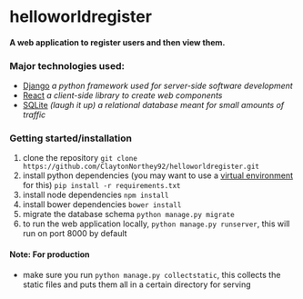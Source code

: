 # helloworldregister
#### A web application to register users and then view them.

### Major technologies used:
- [Django](https://www.djangoproject.com/)  _a python framework used for server-side software development_
- [React](https://facebook.github.io/react/) _a client-side library to create web components_
- [SQLite](https://www.sqlite.org/) _(laugh it up) a relational database meant for small amounts of traffic_


### Getting started/installation
1. clone the repository ```git clone https://github.com/ClaytonNorthey92/helloworldregister.git```
2. install python dependencies (you may want to use a [virtual environment](https://virtualenv.readthedocs.org/en/latest/) for this) ```pip install -r requirements.txt```
3. install node dependencies ```npm install```
4. install bower dependencies ```bower install```
5. migrate the database schema ```python manage.py migrate``` 
6. to run the web application locally, ```python manage.py runserver```, this will run on port 8000 by default

#### Note: For production
- make sure you run ```python manage.py collectstatic```, this collects the static files and puts them all in a certain directory for serving
